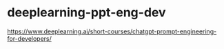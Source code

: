 # deeplearning-ppt-eng-dev
https://www.deeplearning.ai/short-courses/chatgpt-prompt-engineering-for-developers/
